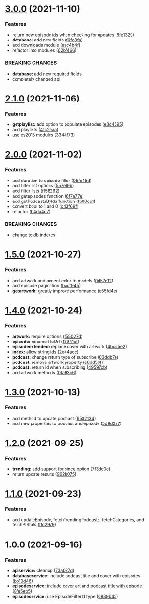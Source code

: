 # [3.0.0](https://github.com/garredow/foxcasts-core/compare/v2.1.0...v3.0.0) (2021-11-10)


### Features

* return new episode ids when checking for updates ([8fe1329](https://github.com/garredow/foxcasts-core/commit/8fe1329780fb0aa7c6ee6b547ae50503945f8a4b))
* **database:** add new fields ([f0fe8fa](https://github.com/garredow/foxcasts-core/commit/f0fe8fa22e3ddbaa8f1308f18bb93b79b4976751))
* add downloads module ([aac4b4f](https://github.com/garredow/foxcasts-core/commit/aac4b4f06188b045f6fb97bb39d2e56d6df4e169))
* refactor into modules ([62bf466](https://github.com/garredow/foxcasts-core/commit/62bf46685f3f091c4481054d0a7cf8660ba137cf))


### BREAKING CHANGES

* **database:** add new required fields
* completely changed api

# [2.1.0](https://github.com/garredow/foxcasts-core/compare/v2.0.0...v2.1.0) (2021-11-06)


### Features

* **getplaylist:** add option to populate episodes ([e3c4595](https://github.com/garredow/foxcasts-core/commit/e3c459505e4938daa136a0c0a8b979f349e6c912))
* add playlists ([41c2eaa](https://github.com/garredow/foxcasts-core/commit/41c2eaa9fd8b4e071b66dac08c7b93dfc032fe90))
* use es2015 modules ([3344f73](https://github.com/garredow/foxcasts-core/commit/3344f73a219fed4f68afe32481c984a25f819962))

# [2.0.0](https://github.com/garredow/foxcasts-core/compare/v1.5.0...v2.0.0) (2021-11-02)


### Features

* add duration to episode filter ([05fd45d](https://github.com/garredow/foxcasts-core/commit/05fd45d951e6fb67aafe9608d3a028514b5cb08e))
* add filter list options ([557e19b](https://github.com/garredow/foxcasts-core/commit/557e19b45604aac3cb23da4410b40ff732e2ca3b))
* add filter lists ([ff58262](https://github.com/garredow/foxcasts-core/commit/ff58262c82edd5caf76863630ace826d0e131718))
* add getepisodes function ([6f7a77e](https://github.com/garredow/foxcasts-core/commit/6f7a77eb79bf17a842096316022587e4b17c680f))
* add getPodcastsByIds function ([fb80ce1](https://github.com/garredow/foxcasts-core/commit/fb80ce156ce9c19cfef640510b5217b3d37f3389))
* convert bool to 1 and 0 ([c43f69f](https://github.com/garredow/foxcasts-core/commit/c43f69fda0eacbb2140e87b326b92da223d2ce65))
* refactor ([b4da4c7](https://github.com/garredow/foxcasts-core/commit/b4da4c7472c4ab337cf7ac595890d5a6c6c350c8))


### BREAKING CHANGES

* change to db indexes

# [1.5.0](https://github.com/garredow/foxcasts-core/compare/v1.4.0...v1.5.0) (2021-10-27)


### Features

* add artwork and accent color to models ([0d57e12](https://github.com/garredow/foxcasts-core/commit/0d57e1260fd05f29361363c4c273d26c21b07be0))
* add episode pagination ([bacf945](https://github.com/garredow/foxcasts-core/commit/bacf94592a512bd53d0ee505c0c4d3a7deab4852))
* **getartwork:** greatly improve performance ([e55fd4e](https://github.com/garredow/foxcasts-core/commit/e55fd4edbedefc421ec467d7a078bb223b2e19d6))

# [1.4.0](https://github.com/garredow/foxcasts-core/compare/v1.3.0...v1.4.0) (2021-10-24)


### Features

* **artwork:** require options ([f55027d](https://github.com/garredow/foxcasts-core/commit/f55027dc69eb6a284dbe0643cc5638bfb343a3dd))
* **episode:** rename fileUrl ([f3941cf](https://github.com/garredow/foxcasts-core/commit/f3941cffffcfa0f14148ab01bc5ba1423100a9a5))
* **episodeextended:** replace cover with artwork ([4bcd5e2](https://github.com/garredow/foxcasts-core/commit/4bcd5e21bd978550a13bd7f6e747459aa1ea2878))
* **index:** allow string ids ([2e44acc](https://github.com/garredow/foxcasts-core/commit/2e44acc433a6ea17e3a0131469c69550ca530fad))
* **podcast:** change return type of subscribe ([03ddb7e](https://github.com/garredow/foxcasts-core/commit/03ddb7e509df042b39c2e5e1286f61713cb0206e))
* **podcast:** remove artwork property ([e8dd56f](https://github.com/garredow/foxcasts-core/commit/e8dd56fd94a6d29d308d086f1e128d0616573d81))
* **podcast:** return id when subscribing ([49597cb](https://github.com/garredow/foxcasts-core/commit/49597cbe2588210245b43b30826a4ecbd17d8fe7))
* add artwork methods ([0fa93c6](https://github.com/garredow/foxcasts-core/commit/0fa93c611c3958ded9164ebdd0092f2a68146a7e))

# [1.3.0](https://github.com/garredow/foxcasts-core/compare/v1.2.0...v1.3.0) (2021-10-13)


### Features

* add method to update podcast ([9582134](https://github.com/garredow/foxcasts-core/commit/95821345caa82bc8eaf16a996df956735dfc120e))
* add new properties to podcast and episode ([5d9d3a7](https://github.com/garredow/foxcasts-core/commit/5d9d3a712e007ce79b03c0e0323eebf458f6bf83))

# [1.2.0](https://github.com/garredow/foxcasts-core/compare/v1.1.0...v1.2.0) (2021-09-25)


### Features

* **trending:** add support for since option ([7f3dc0c](https://github.com/garredow/foxcasts-core/commit/7f3dc0cdf24cb1be1880cb9b0f24c8a8fcc98a39))
* return update results ([962b075](https://github.com/garredow/foxcasts-core/commit/962b075f999c3ff55e248d5e2de8c833a711a718))

# [1.1.0](https://github.com/garredow/foxcasts-core/compare/v1.0.0...v1.1.0) (2021-09-23)


### Features

* add updateEpisode, fetchTrendingPodcasts, fetchCategories, and fetchPIStats ([ffc2979](https://github.com/garredow/foxcasts-core/commit/ffc2979783baf1504c1730d67731e2679bcfd627))

# 1.0.0 (2021-09-16)


### Features

* **apiservice:** cleanup ([73a027d](https://github.com/garredow/foxcasts-core/commit/73a027d0928d486509109162883c5bb13e35306a))
* **databaseservice:** include podcast title and cover with episodes ([bb10d46](https://github.com/garredow/foxcasts-core/commit/bb10d46e1e9150b48ddb4070cbaee93f85de1917))
* **episodeservice:** include cover art and podcast title with episode ([8fe5eb5](https://github.com/garredow/foxcasts-core/commit/8fe5eb5651bf256481ae7bd15611ec66eeaa4da3))
* **episodeservice:** use EpisodeFilterId type ([0839b45](https://github.com/garredow/foxcasts-core/commit/0839b45d9fc6cb8cfd68e808dff0f399f7b37766))
